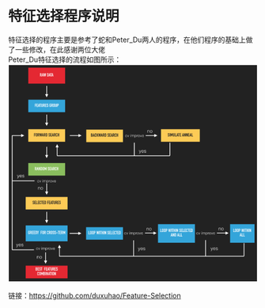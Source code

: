 特征选择程序说明
====
特征选择的程序主要是参考了蛇和Peter_Du两人的程序，在他们程序的基础上做了一些修改，在此感谢两位大佬\
Peter_Du特征选择的流程如图所示：
![image](https://raw.githubusercontent.com/liangxiao940517/IJCAI-18-/master/Image_folder/%E7%89%B9%E5%BE%81%E9%80%89%E6%8B%A9_Peter_Du.png)

链接：https://github.com/duxuhao/Feature-Selection
